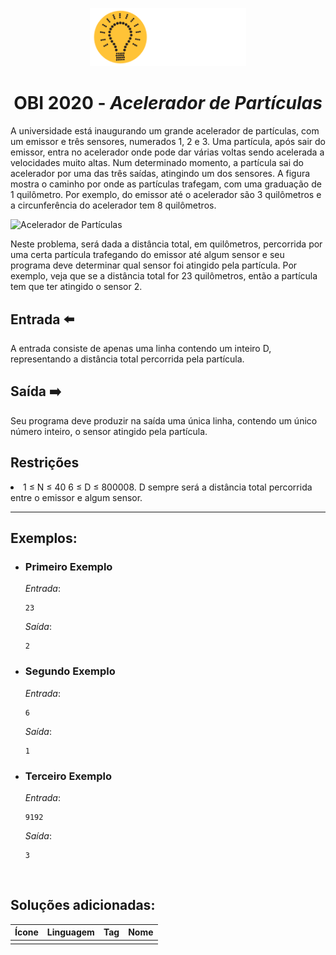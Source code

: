 <p align="center">
  <img width="250px" src="../../../../docs/imagens/obi/logo-obi.svg"/> 
</p>

 <h1 align="center" style="font-weight: bold">OBI 2020 - <span style="font-style: italic"> Acelerador de Partículas</span></h1>

A universidade está inaugurando um grande acelerador de partículas, com um emissor e três sensores, numerados 1, 2 e 3. Uma partícula, após sair do emissor, entra no acelerador onde pode dar várias voltas sendo acelerada a velocidades muito altas. Num determinado momento, a partícula sai do acelerador por uma das três saídas, atingindo um dos sensores. A figura mostra o caminho por onde as partículas trafegam, com uma graduação de 1 quilômetro. Por exemplo, do emissor até o acelerador são 3 quilômetros e a circunferência do acelerador tem 8 quilômetros.

![Acelerador de Partículas](https://olimpiada.ic.unicamp.br/static/img/task_images/provaf1pu_acelerador.png)

Neste problema, será dada a distância total, em quilômetros, percorrida por uma certa partícula trafegando do emissor até algum sensor e seu programa deve determinar qual sensor foi atingido pela partícula. Por exemplo, veja que se a distância total for 23 quilômetros, então a partícula tem que ter atingido o sensor 2.

## Entrada ⬅️ 
A entrada consiste de apenas uma linha contendo um inteiro D, representando a distância total percorrida pela partícula.

## Saída ➡️
Seu programa deve produzir na saída uma única linha, contendo um único número inteiro, o sensor atingido pela partícula.

## Restrições
<li>1 ≤ N ≤ 40 6 ≤ D ≤ 800008. D sempre será a distância total percorrida entre o emissor e algum sensor.</li>



---
## Exemplos:

- ### Primeiro Exemplo
  *Entrada*:
  ```
  23
  ```
  *Saída*:
  ```
  2
  ```
- ### Segundo Exemplo
  *Entrada*:
  ```
  6
  ```
  *Saída*:
  ```
  1
  ```
- ### Terceiro Exemplo
  *Entrada*:
  ```
  9192
  ```
  *Saída*:
  ```
  3
  ```

<br/>

## Soluções adicionadas:
| Ícone | Linguagem | Tag | Nome |
|:---:|:---:|:---:|:---:|
|  |  |  |  |
